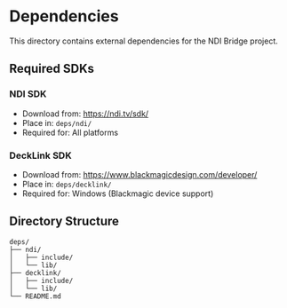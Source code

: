 # Dependencies

This directory contains external dependencies for the NDI Bridge project.

## Required SDKs

### NDI SDK
- Download from: https://ndi.tv/sdk/
- Place in: `deps/ndi/`
- Required for: All platforms

### DeckLink SDK
- Download from: https://www.blackmagicdesign.com/developer/
- Place in: `deps/decklink/`
- Required for: Windows (Blackmagic device support)

## Directory Structure
```
deps/
├── ndi/
│   ├── include/
│   └── lib/
├── decklink/
│   ├── include/
│   └── lib/
└── README.md
```
